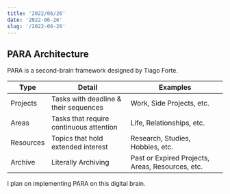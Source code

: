 ```yaml
---
title: '2022/06/26'
date: '2022-06-26'
slug: '/2022-06-26'
---
```


## PARA Architecture

PARA is a second-brain framework designed by Tiago Forte.

|Type|Detail|Examples|
|----|----|----|
|Projects|Tasks with deadline & their sequences|Work, Side Projects, etc. |
|Areas|Tasks that require continuous attention|Life, Relationships, etc. |
|Resources|Topics that hold extended interest|Research, Studies, Hobbies, etc. |
|Archive|Literally Archiving|Past or Expired Projects, Areas, Resources, etc. |

I plan on implementing PARA on this digital brain.
